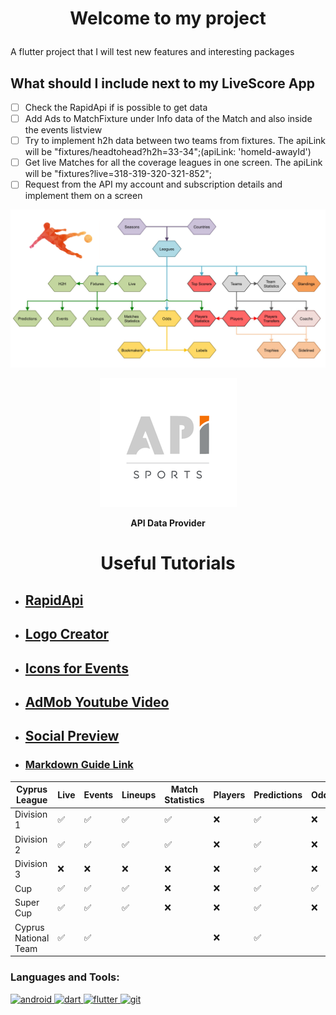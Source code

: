 # <p style="text-align: center;"> Welcome to my project</p>

A flutter project that I will test new features and interesting packages

## What should I include next to my LiveScore App

- [ ] Check the RapidApi if is possible to get data
- [ ] Add Ads to MatchFixture under Info data of the Match and also inside the events listview
- [ ] Try to implement h2h data between two teams from fixtures. The apiLink will be "fixtures/headtohead?h2h=33-34";(apiLink: 'homeId-awayId')
- [ ] Get live Matches for all the coverage leagues in one screen. The apiLink will be "fixtures?live=318-319-320-321-852";
- [ ] Request from the API my account and subscription details and implement them on a screen

![alt-text](assets/architecture.png "API Architecture")
<p align="center"><a href="https://www.api-football.com/"> <img src=assets/API_Logo.png alt="API-Data Provider" /></a>
<p align="center"><strong>API Data Provider</strong></p>

# <p style="text-align: center;">Useful Tutorials</p>

- ## **[RapidApi](https://rapidapi.com/api-sports/api/api-football/pricing)**
- ## **[Logo Creator](https://logomakr.com/app/)**
- ## **[Icons for Events](https://www.flaticon.com/)**
- ## **[AdMob Youtube Video](https://www.youtube.com/watch?v=4oLBxuBjGfI)**
- ## **[Social Preview](https://socialify.git.ci/)**
- ### **[Markdown Guide Link](https://www.markdownguide.org/extended-syntax/)**

| **Cyprus League**    | **Live**           | **Events**         | **Lineups**        | **Match Statistics** | **Players** | **Predictions**    | **Odds**           | **Player Statistics** | **Top Scorers**    | **Standings**      |
|----------------------|--------------------|--------------------|--------------------|----------------------|-------------|--------------------|--------------------|-----------------------|--------------------|--------------------|
| Division 1           | :white_check_mark: | :white_check_mark: | :white_check_mark: | :white_check_mark:   | :x:         | :white_check_mark: | :x:                | :white_check_mark:    | :white_check_mark: | :white_check_mark: |
| Division 2           | :white_check_mark: | :white_check_mark: | :white_check_mark: | :white_check_mark:   | :x:         | :white_check_mark: | :x:                | :white_check_mark:    | :white_check_mark: | :white_check_mark: |
| Division 3           | :x:                | :x:                | :x:                | :x:                  | :x:         | :white_check_mark: | :x:                | :white_check_mark:    | :white_check_mark: | :white_check_mark: |
| Cup                  | :white_check_mark: | :white_check_mark: | :white_check_mark: | :x:                  | :x:         | :white_check_mark: | :white_check_mark: | :x:                   | :x:                | :x:                |
| Super Cup            | :white_check_mark: | :white_check_mark: | :white_check_mark: | :x:                  | :x:         | :white_check_mark: | :x:                | :x:                   | :x:                | :x:                |
| Cyprus National Team | :white_check_mark: | :white_check_mark: |                    |                      | :x:         | :white_check_mark: |                    |                       |                    |                    |

<h3 align="left">Languages and Tools:</h3>
<p align="left"> <a href="https://developer.android.com" target="_blank" rel="noreferrer"> <img src="https://upload.wikimedia.org/wikipedia/commons/thumb/6/64/Android_logo_2019_%28stacked%29.svg/2346px-Android_logo_2019_%28stacked%29.svg.png" alt="android" width="40" height="40"/> </a>
<a href="https://dart.dev" target="_blank" rel="noreferrer"> <img src="https://www.vectorlogo.zone/logos/dartlang/dartlang-icon.svg" alt="dart" width="40" height="40"/> </a>
<a href="https://flutter.dev" target="_blank" rel="noreferrer"> <img src="https://www.vectorlogo.zone/logos/flutterio/flutterio-icon.svg" alt="flutter" width="40" height="40"/> </a>
<a href="https://github.com/" target="_blank" rel="noreferrer"> <img src="https://cdn-icons-png.flaticon.com/512/25/25231.png" alt="git" width="40" height="40"/> </a></p>